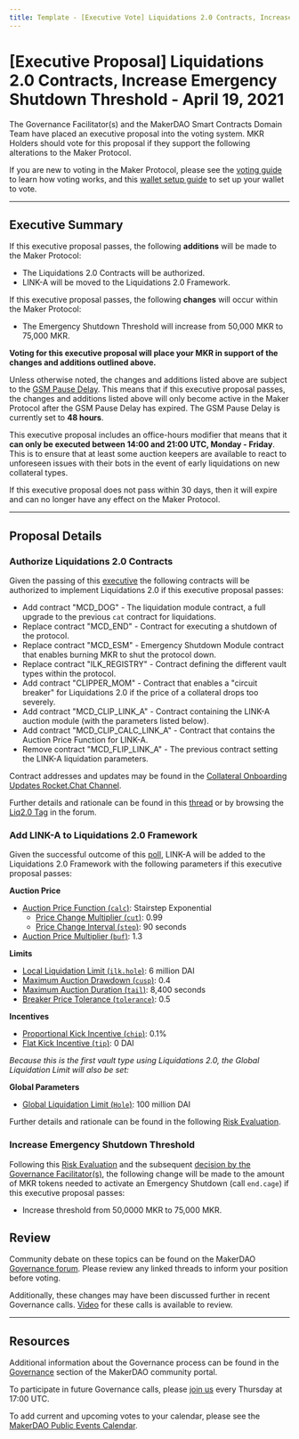 ```yaml
---
title: Template - [Executive Vote] Liquidations 2.0 Contracts, Increase Emergency Shutdown Threshold  - April 19, 2021
---
```

# [Executive Proposal] Liquidations 2.0 Contracts, Increase Emergency Shutdown Threshold  - April 19, 2021
The Governance Facilitator(s) and the MakerDAO Smart Contracts Domain Team have placed an executive proposal into the voting system. MKR Holders should vote for this proposal if they support the following alterations to the Maker Protocol.

If you are new to voting in the Maker Protocol, please see the [voting guide](https://community-development.makerdao.com/en/learn/governance/how-voting-works/) to learn how voting works, and this [wallet setup guide](https://community-development.makerdao.com/en/learn/governance/voting-setup/) to set up your wallet to vote.

---

## Executive Summary

If this executive proposal passes, the following **additions** will be made to the Maker Protocol:
* The Liquidations 2.0 Contracts will be authorized.
* LINK-A will be moved to the Liquidations 2.0 Framework.


If this executive proposal passes, the following **changes** will occur within the Maker Protocol:
* The Emergency Shutdown Threshold will increase from 50,000 MKR to 75,000 MKR.

**Voting for this executive proposal will place your MKR in support of the changes and additions outlined above.**

Unless otherwise noted, the changes and additions listed above are subject to the [GSM Pause Delay](https://community-development.makerdao.com/en/learn/governance/param-gsm-pause-delay). This means that if this executive proposal passes, the changes and additions listed above will only become active in the Maker Protocol after the GSM Pause Delay has expired. The GSM Pause Delay is currently set to **48 hours**.

This executive proposal includes an office-hours modifier that means that it **can only be executed between 14:00 and 21:00 UTC, Monday - Friday**. This is to ensure that at least some auction keepers are available to react to unforeseen issues with their bots in the event of early liquidations on new collateral types.

If this executive proposal does not pass within 30 days, then it will expire and can no longer have any effect on the Maker Protocol.

---

## Proposal Details

### Authorize Liquidations 2.0 Contracts

Given the passing of this [executive](https://vote.makerdao.com/executive/6058cea1efe023001bfeb313?network=mainnet#proposal-detail) the following contracts will be authorized to implement Liquidations 2.0 if this executive proposal passes:
* Add contract "MCD_DOG" - The liquidation module contract, a full upgrade to the previous `cat` contract for liquidations.
* Replace contract "MCD_END" - Contract for executing a shutdown of the protocol.
* Replace contract "MCD_ESM" - Emergency Shutdown Module contract that enables burning MKR to shut the protocol down.
* Replace contract "ILK_REGISTRY" - Contract defining the different vault types within the protocol.
* Add contract "CLIPPER_MOM" - Contract that enables a "circuit breaker" for Liquidations 2.0 if the price of a collateral drops too severely.
* Add contract "MCD_CLIP_LINK_A" - Contract containing the LINK-A auction module (with the parameters listed below).
* Add contract "MCD_CLIP_CALC_LINK_A" - Contract that contains the Auction Price Function for LINK-A. 
* Remove contract "MCD_FLIP_LINK_A" - The previous contract setting the LINK-A liquidation parameters.

Contract addresses and updates may be found in the [Collateral Onboarding Updates Rocket.Chat Channel](https://chat.makerdao.com/channel/collateral-onboarding-updates-ext).

Further details and rationale can be found in this [thread](https://forum.makerdao.com/t/mip45-liquidations-2-0-liq-2-0-liquidation-system-redesign/6352) or by browsing the [Liq2.0 Tag](https://forum.makerdao.com/tag/liq-20) in the forum.

### Add LINK-A to Liquidations 2.0 Framework

Given the successful outcome of this [poll](https://vote.makerdao.com/polling/QmPtNp9a?network=mainnet#poll-detail), LINK-A will be added to the Liquidations 2.0 Framework with the following parameters if this executive proposal passes:

**Auction Price**
* [Auction Price Function (`calc`)](https://community-development.makerdao.com/en/learn/governance/param-auction-price-function): Stairstep Exponential
   * [Price Change Multiplier (`cut`)](https://community-development.makerdao.com/en/learn/governance/param-auction-price-function): 0.99
   * [Price Change Interval (`step`)](https://community-development.makerdao.com/en/learn/governance/param-auction-price-function): 90 seconds
* [Auction Price Multiplier (`buf`)](https://community-development.makerdao.com/en/learn/governance/param-auction-price-multiplier): 1.3

**Limits**
* [Local Liquidation Limit (`ilk.hole`)](https://community-development.makerdao.com/en/learn/governance/param-local-liquidation-limit): 6 million DAI
* [Maximum Auction Drawdown (`cusp`)](https://community-development.makerdao.com/en/learn/governance/param-max-auction-drawdown): 0.4
* [Maximum Auction Duration (`tail`)](https://community-development.makerdao.com/en/learn/governance/param-max-auction-duration): 8,400 seconds
* [Breaker Price Tolerance (`tolerance`)](https://community-development.makerdao.com/en/learn/governance/param-breaker-price-tolerance): 0.5

**Incentives**
* [Proportional Kick Incentive (`chip`)](https://community-development.makerdao.com/en/learn/governance/param-proportional-kick-incentive): 0.1%
* [Flat Kick Incentive (`tip`)](https://community-development.makerdao.com/en/learn/governance/param-flat-kick-incentive): 0 DAI

*Because this is the first vault type using Liquidations 2.0, the Global Liquidation Limit will also be set:*

**Global Parameters**  
* [Global Liquidation Limit (`Hole`)](https://community-development.makerdao.com/en/learn/governance/param-global-liquidation-limit): 100 million DAI

Further details and rationale can be found in the following [Risk Evaluation](https://forum.makerdao.com/t/link-a-liquidations-2-0-parameters/7180).

### Increase Emergency Shutdown Threshold

Following this [Risk Evaluation](https://forum.makerdao.com/t/informal-poll-should-we-raise-the-minimum-mkr-needed-to-call-end-cage-for-emergency-shutdown/7277/16) and the subsequent [decision by the Governance Facilitator(s)](https://forum.makerdao.com/t/emergency-shutdown-module-threshold-change/7526), the following change will be made to the amount of MKR tokens needed to activate an Emergency Shutdown (call `end.cage`) if this executive proposal passes:
* Increase threshold from 50,0000 MKR to 75,000 MKR.

## Review

Community debate on these topics can be found on the MakerDAO [Governance forum](https://forum.makerdao.com/). Please review any linked threads to inform your position before voting.

Additionally, these changes may have been discussed further in recent Governance calls. [Video](https://www.youtube.com/playlist?list=PLLzkWCj8ywWNq5-90-Id6VPSsrk4OWVan) for these calls is available to review.

---

## Resources

Additional information about the Governance process can be found in the [Governance](https://community-development.makerdao.com/en/learn/governance) section of the MakerDAO community portal.

To participate in future Governance calls, please [join us](https://github.com/makerdao/community/tree/master/governance/governance-and-risk-meetings) every Thursday at 17:00 UTC.

To add current and upcoming votes to your calendar, please see the [MakerDAO Public Events Calendar](https://calendar.google.com/calendar/embed?src=makerdao.com_3efhm2ghipksegl009ktniomdk%40group.calendar.google.com&ctz=UTC&mode=week&showCalendars=0&showPrint=0).
